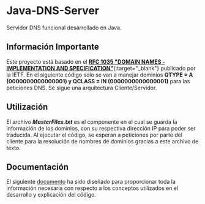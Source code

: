 # Java-DNS-Server
Servidor DNS funcional desarrollado en Java.

## Información Importante
Este proyecto está basado en el [**RFC 1035 "DOMAIN NAMES - IMPLEMENTATION AND SPECIFICATION"**](https://www.ietf.org/rfc/rfc1035.txt){:target="_blank"} publicado por la IETF.
En el siguiente código solo se van a manejar dominios **QTYPE = A (0000000000000001) y QCLASS = IN (0000000000000001)** para las peticiones DNS.
Se sigue una arquitectura Cliente/Servidor.

## Utilización
El archivo ***MasterFiles.txt*** es el componente en el cual se guarda la información de los dominios, con su respectiva dirección IP para poder ser traducida. Al ejecutar el código, se esperan a peticiones por parte del cliente para la resolución de nombres de dominios gracias a este archivo de texto.

##  Documentación
El siguiente [documento](https://github.com/Rinconjr/Java-DNS-Server/blob/main/Documentacion%20Servidor%20DNS%20-%20Grupo%202.pdf) ha sido diseñado para proporcionar toda la información necesaria con respecto a los conceptos utilizados en el desarrollo y explicación del código.
